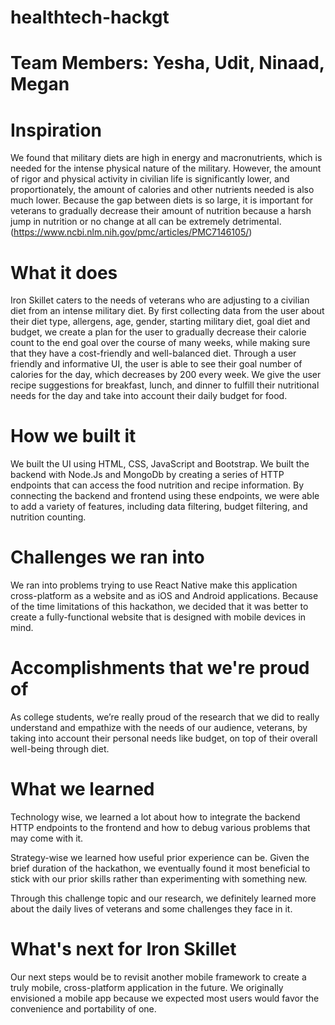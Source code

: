 # healthtech-hackgt

# Team Members: Yesha, Udit, Ninaad, Megan

# Inspiration

We found that military diets are high in energy and macronutrients, which is needed for the intense physical nature of the military. However, the amount of rigor and physical activity in civilian life is significantly lower, and proportionately, the amount of calories and other nutrients needed is also much lower. Because the gap between diets is so large, it is important for veterans to gradually decrease their amount of nutrition because a harsh jump in nutrition or no change at all can be extremely detrimental. (https://www.ncbi.nlm.nih.gov/pmc/articles/PMC7146105/)

# What it does

Iron Skillet caters to the needs of veterans who are adjusting to a civilian diet from an intense military diet. By first collecting data from the user about their diet type, allergens, age, gender, starting military diet, goal diet and budget, we create a plan for the user to gradually decrease their calorie count to the end goal over the course of many weeks, while making sure that they have a cost-friendly and well-balanced diet. Through a user friendly and informative UI, the user is able to see their goal number of calories for the day, which decreases by 200 every week. We give the user recipe suggestions for breakfast, lunch, and dinner to fulfill their nutritional needs for the day and take into account their daily budget for food.

# How we built it

We built the UI using HTML, CSS, JavaScript and Bootstrap. We built the backend with Node.Js and MongoDb by creating a series of HTTP endpoints that can access the food nutrition and recipe information. By connecting the backend and frontend using these endpoints, we were able to add a variety of features, including data filtering, budget filtering, and nutrition counting.

# Challenges we ran into

We ran into problems trying to use React Native make this application cross-platform as a website and as iOS and Android applications. Because of the time limitations of this hackathon, we decided that it was better to create a fully-functional website that is designed with mobile devices in mind.

# Accomplishments that we're proud of

As college students, we’re really proud of the research that we did to really understand and empathize with the needs of our audience, veterans, by taking into account their personal needs like budget, on top of their overall well-being through diet.

# What we learned

Technology wise, we learned a lot about how to integrate the backend HTTP endpoints to the frontend and how to debug various problems that may come with it.

Strategy-wise we learned how useful prior experience can be. Given the brief duration of the hackathon, we eventually found it most beneficial to stick with our prior skills rather than experimenting with something new.

Through this challenge topic and our research, we definitely learned more about the daily lives of veterans and some challenges they face in it.

# What's next for Iron Skillet

Our next steps would be to revisit another mobile framework to create a truly mobile, cross-platform application in the future. We originally envisioned a mobile app because we expected most users would favor the convenience and portability of one.
